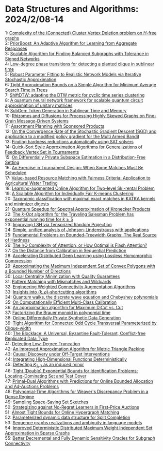 # Data Structures and Algorithms: 2024/2/08-14  
1: [Complexity of the (Connected) Cluster Vertex Deletion problem on  $H$-free graphs](https://doi.org/10.48550/arXiv.2402.04931)  
2: [PriorBoost: An Adaptive Algorithm for Learning from Aggregate Responses](https://doi.org/10.48550/arXiv.2402.04987)  
3: [Scalable Algorithm for Finding Balanced Subgraphs with Tolerance in  Signed Networks](https://doi.org/10.48550/arXiv.2402.05006)  
4: [Low-degree phase transitions for detecting a planted clique in sublinear  time](https://doi.org/10.48550/arXiv.2402.05451)  
5: [Robust Parameter Fitting to Realistic Network Models via Iterative  Stochastic Approximation](https://doi.org/10.48550/arXiv.2402.05534)  
6: [Tight Approximation Bounds on a Simple Algorithm for Minimum Average  Search Time in Trees](https://doi.org/10.48550/arXiv.2402.05560)  
7: [ShiftDTW: adapting the DTW metric for cyclic time series clustering](https://doi.org/10.48550/arXiv.2402.05631)  
8: [A quantum neural network framework for scalable quantum circuit  approximation of unitary matrices](https://doi.org/10.48550/arXiv.2405.00012)  
9: [SubGen: Token Generation in Sublinear Time and Memory](https://doi.org/10.48550/arXiv.2402.06082)  
10: [Rhizomes and Diffusions for Processing Highly Skewed Graphs on  Fine-Grain Message-Driven Systems](https://doi.org/10.48550/arXiv.2402.06086)  
11: [Assortment Planning with Sponsored Products](https://doi.org/10.48550/arXiv.2402.06158)  
12: [On the Convergence Rate of the Stochastic Gradient Descent (SGD) and  application to a modified policy gradient for the Multi Armed Bandit](https://doi.org/10.48550/arXiv.2402.06388)  
13: [Finding hardness reductions automatically using SAT solvers](https://doi.org/10.48550/arXiv.2402.06397)  
14: [Quick-Sort Style Approximation Algorithms for Generalizations of  Feedback Vertex Set in Tournaments](https://doi.org/10.48550/arXiv.2402.06407)  
15: [On Differentially Private Subspace Estimation in a Distribution-Free  Setting](https://doi.org/10.48550/arXiv.2402.06465)  
16: [An Exercise in Tournament Design: When Some Matches Must Be Scheduled](https://doi.org/10.48550/arXiv.2402.06538)  
17: [Value-based Resource Matching with Fairness Criteria: Application to  Agricultural Water Trading](https://doi.org/10.48550/arXiv.2402.06576)  
18: [Learning-augmented Online Algorithm for Two-level Ski-rental Problem](https://doi.org/10.48550/arXiv.2402.06715)  
19: [A Scalable Algorithm for Individually Fair K-means Clustering](https://doi.org/10.48550/arXiv.2402.06730)  
20: [Taxonomic classification with maximal exact matches in KATKA kernels and  minimizer digests](https://doi.org/10.48550/arXiv.2402.06935)  
21: [Quantum Speedup for Spectral Approximation of Kronecker Products](https://doi.org/10.48550/arXiv.2402.07027)  
22: [The $k$-Opt algorithm for the Traveling Salesman Problem has exponential  running time for $k \ge 5$](https://doi.org/10.48550/arXiv.2402.07061)  
23: [Improving LSH via Tensorized Random Projection](https://doi.org/10.48550/arXiv.2402.07189)  
24: [Simple, unified analysis of Johnson-Lindenstrauss with applications](https://doi.org/10.48550/arXiv.2402.10232)  
25: [Fundamental Problems on Bounded-Treewidth Graphs: The Real Source of  Hardness](https://doi.org/10.48550/arXiv.2402.07331)  
26: [The I/O Complexity of Attention, or How Optimal is Flash Attention?](https://doi.org/10.48550/arXiv.2402.07443)  
27: [On the Distance from Calibration in Sequential Prediction](https://doi.org/10.48550/arXiv.2402.07458)  
28: [Accelerating Distributed Deep Learning using Lossless Homomorphic  Compression](https://doi.org/10.48550/arXiv.2402.07529)  
29: [Approximating the Maximum Independent Set of Convex Polygons with a  Bounded Number of Directions](https://doi.org/10.48550/arXiv.2402.07666)  
30: [Local Centrality Minimization with Quality Guarantees](https://doi.org/10.48550/arXiv.2402.07718)  
31: [Pattern Matching with Mismatches and Wildcards](https://doi.org/10.48550/arXiv.2402.07732)  
32: [Engineering Weighted Connectivity Augmentation Algorithms](https://doi.org/10.48550/arXiv.2402.07753)  
33: [Insights into $(k,\rho)$-shortcutting algorithms](https://doi.org/10.48550/arXiv.2402.07771)  
34: [Quantum walks, the discrete wave equation and Chebyshev polynomials](https://doi.org/10.48550/arXiv.2402.07809)  
35: [On Computationally Efficient Multi-Class Calibration](https://doi.org/10.48550/arXiv.2402.07821)  
36: [An approximation algorithm for Maximum DiCut vs. Cut](https://doi.org/10.48550/arXiv.2402.07863)  
37: [Factorizing the Brauer monoid in polynomial time](https://doi.org/10.48550/arXiv.2402.07874)  
38: [Online Differentially Private Synthetic Data Generation](https://doi.org/10.48550/arXiv.2402.08012)  
39: [Tight Algorithm for Connected Odd Cycle Transversal Parameterized by  Clique-width](https://doi.org/10.48550/arXiv.2402.08046)  
40: [The Blocklace: A Universal, Byzantine Fault-Tolerant, Conflict-free  Replicated Data Type](https://doi.org/10.48550/arXiv.2402.08068)  
41: [Detecting Low-Degree Truncation](https://doi.org/10.48550/arXiv.2402.08133)  
42: [An Improved Approximation Algorithm for Metric Triangle Packing](https://doi.org/10.48550/arXiv.2402.08216)  
43: [Causal Discovery under Off-Target Interventions](https://doi.org/10.48550/arXiv.2402.08229)  
44: [Integrating High-Dimensional Functions Deterministically](https://doi.org/10.48550/arXiv.2402.08232)  
45: [Detecting $K_{2,3}$ as an induced minor](https://doi.org/10.48550/arXiv.2402.08332)  
46: [Tight (Double) Exponential Bounds for Identification Problems:  Locating-Dominating Set and Test Cover](https://doi.org/10.48550/arXiv.2402.08346)  
47: [Primal-Dual Algorithms with Predictions for Online Bounded Allocation  and Ad-Auctions Problems](https://doi.org/10.48550/arXiv.2402.08701)  
48: [Polynomial-Time Algorithms for Weaver's Discrepancy Problem in a Dense  Regime](https://doi.org/10.48550/arXiv.2402.08545)  
49: [Sampling Space-Saving Set Sketches](https://doi.org/10.48550/arXiv.2402.08604)  
50: [Strategizing against No-Regret Learners in First-Price Auctions](https://doi.org/10.48550/arXiv.2402.08637)  
51: [Almost Tight Bounds for Online Hypergraph Matching](https://doi.org/10.48550/arXiv.2402.08775)  
52: [Parameterized dynamic data structure for Split Completion](https://doi.org/10.48550/arXiv.2402.08816)  
53: [Sequence graphs realizations and ambiguity in language models](https://doi.org/10.48550/arXiv.2402.08830)  
54: [Improved Deterministic Distributed Maximum Weight Independent Set  Approximation in Sparse Graphs](https://doi.org/10.48550/arXiv.2402.09011)  
55: [Better Decremental and Fully Dynamic Sensitivity Oracles for Subgraph  Connectivity](https://doi.org/10.48550/arXiv.2402.09150)  